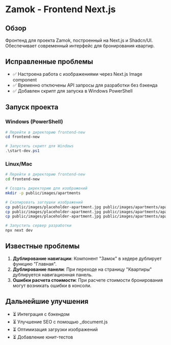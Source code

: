 # Zamok - Frontend Next.js

## Обзор

Фронтенд для проекта Zamok, построенный на Next.js и Shadcn/UI. Обеспечивает современный интерфейс для бронирования квартир.

## Исправленные проблемы

- ✅ Настроена работа с изображениями через Next.js Image component
- ✅ Временно отключены API запросы для разработки без бэкенда
- ✅ Добавлен скрипт для запуска в Windows PowerShell

## Запуск проекта

### Windows (PowerShell)

```powershell
# Перейти в директорию frontend-new
cd frontend-new

# Запустить скрипт для Windows
.\start-dev.ps1
```

### Linux/Mac

```bash
# Перейти в директорию frontend-new
cd frontend-new

# Создать директорию для изображений
mkdir -p public/images/apartments

# Скопировать заглушки изображений
cp public/images/placeholder-apartment.jpg public/images/apartments/apartment-1.jpg
cp public/images/placeholder-apartment.jpg public/images/apartments/apartment-2.jpg
cp public/images/placeholder-apartment.jpg public/images/apartments/apartment-3.jpg

# Запустить сервер разработки
npx next dev
```

## Известные проблемы

1. **Дублирование навигации**: Компонент "Замок" в хедере дублирует функцию "Главная".
2. **Дублирование панели**: При переходе на страницу "Квартиры" дублируется навигационная панель.
3. **Ошибки расчета стоимости**: При расчете стоимости бронирования могут возникать ошибки в консоли.

## Дальнейшие улучшения

- ⏳ Интеграция с бэкендом
- ⏳ Улучшение SEO с помощью _document.js
- ⏳ Оптимизация загрузки изображений
- ⏳ Добавление юнит-тестов
